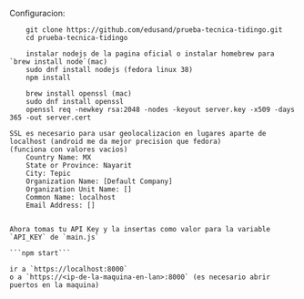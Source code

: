 Configuracion:

```
	git clone https://github.com/edusand/prueba-tecnica-tidingo.git
	cd prueba-tecnica-tidingo
	
	instalar nodejs de la pagina oficial o instalar homebrew para `brew install node`(mac)
	sudo dnf install nodejs (fedora linux 38)
	npm install
	
	brew install openssl (mac)
	sudo dnf install openssl
	openssl req -newkey rsa:2048 -nodes -keyout server.key -x509 -days 365 -out server.cert
```
	SSL es necesario para usar geolocalizacion en lugares aparte de localhost (android me da mejor precision que fedora)
	(funciona con valores vacios)
		Country Name: MX
		State or Province: Nayarit
		City: Tepic
		Organization Name: [Default Company]
		Organization Unit Name: []
		Common Name: localhost
		Email Address: []
```

Ahora tomas tu API Key y la insertas como valor para la variable `API_KEY` de `main.js`

```npm start```

ir a `https://localhost:8000`
o a `https://<ip-de-la-maquina-en-lan>:8000` (es necesario abrir puertos en la maquina)